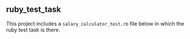 ## ruby_test_task

This project includes a `salary_calculator_test.rb` file below in which the ruby test task is there.